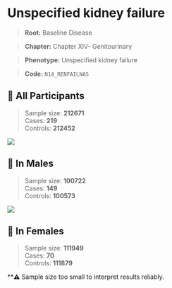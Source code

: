 # Unspecified kidney failure

> **Root:** Baseline Disease  

> **Chapter:** Chapter XIV- Genitourinary  

> **Phenotype:** Unspecified kidney failure  

> **Code:** `N14_RENFAILNAS`

## 🧪 All Participants  
> Sample size: **212671**  
> Cases: **219**  
> Controls: **212452**
<img src="/Disease/Figures/ALL/Baseline/N14_RENFAILNAS.png"/>
<CsvTable src="/Disease/Data/ALL/Baseline/LG_N14_RENFAILNAS.csv" label="🔍 View full results" />

## 👨 In Males  
> Sample size: **100722**  
> Cases: **149**  
> Controls: **100573**
<img src="/Disease/Figures/Male/Baseline/N14_RENFAILNAS.png"/>
<CsvTable src="/Disease/Data/Male/Baseline/LG_N14_RENFAILNAS.csv" label="🔍 View full results" />

## 👩 In Females  
> Sample size: **111949**  
> Cases: **70**  
> Controls: **111879**

**⚠️ Sample size too small to interpret results reliably.
